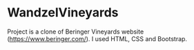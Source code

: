 # WandzelVineyards

Project is a clone of Beringer Vineyards website (https://www.beringer.com/).
I used HTML, CSS and Bootstrap.

